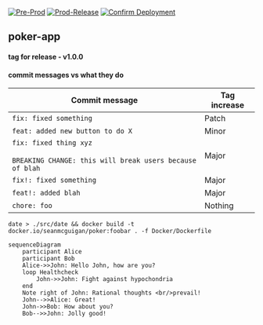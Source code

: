 [![Pre-Prod](https://github.com/seanmcguigan/poker-app/actions/workflows/pre-prod.yaml/badge.svg)](https://github.com/seanmcguigan/poker-app/actions/workflows/pre-prod.yaml)
[![Prod-Release](https://github.com/seanmcguigan/poker-app/actions/workflows/prod-release.yaml/badge.svg)](https://github.com/seanmcguigan/poker-app/actions/workflows/prod-release.yaml)
[![Confirm Deployment](https://github.com/seanmcguigan/poker-app/actions/workflows/confirm-deployment.yaml/badge.svg)](https://github.com/seanmcguigan/poker-app/actions/workflows/confirm-deployment.yaml)

## poker-app

#### tag for release - v1.0.0

#### commit messages vs what they do

| Commit message                                                                         | Tag increase |
| -------------------------------------------------------------------------------------- | ------------ |
| `fix: fixed something`                                                                 | Patch        |
| `feat: added new button to do X`                                                       | Minor        |
| `fix: fixed thing xyz`<br><br>`BREAKING CHANGE: this will break users because of blah` | Major        |
| `fix!: fixed something`                                                                | Major        |
| `feat!: added blah`                                                                    | Major        |
| `chore: foo`                                                                           | Nothing      |

```date > ./src/date && docker build -t docker.io/seanmcguigan/poker:foobar . -f Docker/Dockerfile```

```mermaid
sequenceDiagram
    participant Alice
    participant Bob
    Alice->>John: Hello John, how are you?
    loop Healthcheck
        John->>John: Fight against hypochondria
    end
    Note right of John: Rational thoughts <br/>prevail!
    John-->>Alice: Great!
    John->>Bob: How about you?
    Bob-->>John: Jolly good!
```
